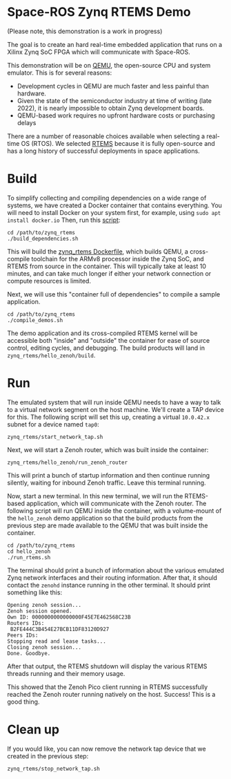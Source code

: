 # Space-ROS Zynq RTEMS Demo

(Please note, this demonstration is a work in progress)

The goal is to create an hard real-time embedded application that runs on a Xilinx Zynq SoC FPGA which will communicate with Space-ROS.

This demonstration will be on [QEMU](https://www.qemu.org), the open-source CPU and system emulator. This is for several reasons:
 * Development cycles in QEMU are much faster and less painful than hardware.
 * Given the state of the semiconductor industry at time of writing (late 2022), it is nearly impossible to obtain Zynq development boards.
 * QEMU-based work requires no upfront hardware costs or purchasing delays

There are a number of reasonable choices available when selecting a real-time OS (RTOS).
We selected [RTEMS](https://www.rtems.org/) because it is fully open-source and has a long history of successful deployments in space applications.

# Build

To simplify collecting and compiling dependencies on a wide range of systems, we have created a Docker container that contains everything.
You will need to install Docker on your system first, for example, using `sudo apt install docker.io`
Then, run this [script](https://github.com/space-ros/docker/blob/zynq_rtems/zynq_rtems/build_dependencies.sh):

```
cd /path/to/zynq_rtems
./build_dependencies.sh
```

This will build the [zynq_rtems Dockerfile](https://github.com/space-ros/docker/blob/zynq_rtems/zynq_rtems/Dockerfile), which builds QEMU, a cross-compile toolchain for the ARMv8 processor inside the Zynq SoC, and RTEMS from source in the container.
This will typically take at least 10 minutes, and can take much longer if either your network connection or compute resources is limited.

Next, we will use this "container full of dependencies" to compile a sample application.

```
cd /path/to/zynq_rtems
./compile_demos.sh
```

The demo application and its cross-compiled RTEMS kernel will be accessible both "inside" and "outside" the container for ease of source control, editing cycles, and debugging.
The build products will land in `zynq_rtems/hello_zenoh/build`.

# Run

The emulated system that will run inside QEMU needs to have a way to talk to a virtual network segment on the host machine.
We'll create a TAP device for this.
The following script will set this up, creating a virtual `10.0.42.x` subnet for a device named `tap0`:
```
zynq_rtems/start_network_tap.sh
```

Next, we will start a Zenoh router, which was built inside the container:
```
zynq_rtems/hello_zenoh/run_zenoh_router
```
This will print a bunch of startup information and then continue running silently, waiting for inbound Zenoh traffic. Leave this terminal running.

Now, start a new terminal.
In this new terminal, we will run the RTEMS-based application, which will communicate with the Zenoh router.
The following script will run QEMU inside the container, with a volume-mount of the `hello_zenoh` demo application so that the build products from the previous step are made available to the QEMU that was built inside the container.
```
cd /path/to/zynq_rtems
cd hello_zenoh
./run_rtems.sh
```

The terminal should print a bunch of information about the various emulated Zynq network interfaces and their routing information.
After that, it should contact the `zenohd` instance running in the other terminal. It should print something like this:
```
Opening zenoh session...
Zenoh session opened.
Own ID: 0000000000000000F45E7E462568C23B
Routers IDs:
 B2FE444C3B454E27BCB11DF83120D927
Peers IDs:
Stopping read and lease tasks...
Closing zenoh session...
Done. Goodbye.
```

After that output, the RTEMS shutdown will display the various RTEMS threads running and their memory usage.

This showed that the Zenoh Pico client running in RTEMS successfully reached the Zenoh router running natively on the host.
Success!
This is a good thing.

# Clean up

If you would like, you can now remove the network tap device that we created in the previous step:
```
zynq_rtems/stop_network_tap.sh
```
